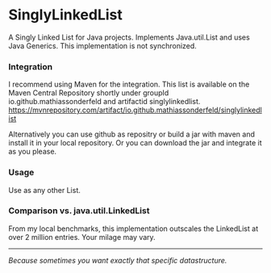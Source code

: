 # SinglyLinkedList
A Singly Linked List for Java projects.
Implements Java.util.List and uses Java Generics.
This implementation is not synchronized.

### Integration
I recommend using Maven for the integration.
This list is available on the Maven Central Repository shortly under groupId io.github.mathiassonderfeld and artifactid singlylinkedlist.
https://mvnrepository.com/artifact/io.github.mathiassonderfeld/singlylinkedlist

Alternatively you can use github as repositry or build a jar with maven and install it in your local repository.
Or you can download the jar and integrate it as you please.

### Usage
Use as any other List.

### Comparison vs. java.util.LinkedList
From my local benchmarks, this implementation outscales the LinkedList at over 2 million entries.
Your milage may vary.

---
*Because sometimes you want exactly that specific datastructure.*
